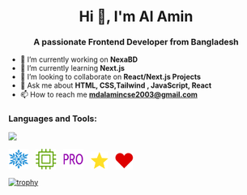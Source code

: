<h1 align="center">Hi 👋, I'm Al Amin</h1>
<h3 align="center">A passionate Frontend Developer from Bangladesh</h3>

- 🔭 I’m currently working on **NexaBD**
- 🌱 I’m currently learning **Next.js**
- 👯 I’m looking to collaborate on **React/Next.js Projects**
- 💬 Ask me about **HTML, CSS,Tailwind , JavaScript, React**
- 📫 How to reach me **mdalamincse2003@gmail.com**

<h3 align="left">Languages and Tools:</h3>
<p align="left">
  <img src="https://skillicons.dev/icons?i=html,css,tailwind,js,react,nextjs,github,vscode" />
</p>

<a href='https://archiveprogram.github.com/'><img src='https://raw.githubusercontent.com/acervenky/animated-github-badges/master/assets/acbadge.gif' width='40' height='40'></a> <a href='https://docs.github.com/en/developers'><img src='https://raw.githubusercontent.com/acervenky/animated-github-badges/master/assets/devbadge.gif' width='40' height='40'></a> <a href='https://github.com/pricing'><img src='https://raw.githubusercontent.com/acervenky/animated-github-badges/master/assets/pro.gif' width='40' height='40'></a> <a href='https://stars.github.com/'><img src='https://raw.githubusercontent.com/acervenky/animated-github-badges/master/assets/starbadge.gif' width='35' height='35'></a> <a href='https://docs.github.com/en/github/supporting-the-open-source-community-with-github-sponsors'><img src='https://raw.githubusercontent.com/acervenky/animated-github-badges/master/assets/sponsorbadge.gif' width='35' height='35'></a> 

[![trophy](https://github-profile-trophy.vercel.app/?username=ryo-ma)](https://github.com/ryo-ma/github-profile-trophy)

 

